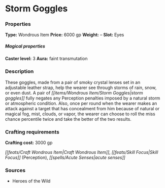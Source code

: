 ﻿---
Title: "Storm Goggles"
Type: "Wondrous Item"
Price: "6000 gp"
Weight: "–"
Slot: "Eyes"
Caster level: "3"
Aura: "faint transmutation"
Description: |
  "These goggles, made from a pair of smoky crystal lenses set in an adjustable leather strap, help the wearer see through storms of rain, snow, or even dust. A pair of _storm goggles_ fully negates any Perception penalties imposed by a natural storm or atmospheric condition. Also, once per round when the wearer makes an attack against a target that has concealment from him because of natural or magical fog, mist, clouds, or vapor, the wearer can choose to roll the miss chance percentile twice and take the better of the two results."
Crafting cost: "3000 gp"
Sources: "['Heroes of the Wild']"
---

# Storm Goggles

### Properties

**Type:** Wondrous Item **Price:** 6000 gp **Weight:** – **Slot:** Eyes

##### Magical properties

**Caster level:** 3 **Aura:** faint transmutation

### Description

These goggles, made from a pair of smoky crystal lenses set in an adjustable leather strap, help the wearer see through storms of rain, snow, or even dust. A pair of _[[items/Wondrous Item/Storm Goggles|storm goggles]]_ fully negates any Perception penalties imposed by a natural storm or atmospheric condition. Also, once per round when the wearer makes an attack against a target that has concealment from him because of natural or magical fog, mist, clouds, or vapor, the wearer can choose to roll the miss chance percentile twice and take the better of the two results.

### Crafting requirements

**Crafting cost:** 3000 gp

_[[feats/Craft Wondrous Item|Craft Wondrous Item]]_, _[[feats/Skill Focus|Skill Focus]]_ (Perception), _[[spells/Acute Senses|acute senses]]_

### Sources

* Heroes of the Wild